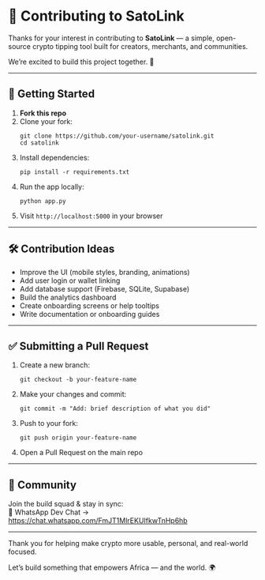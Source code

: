 # 🤝 Contributing to SatoLink

Thanks for your interest in contributing to **SatoLink** — a simple, open-source crypto tipping tool built for creators, merchants, and communities.

We’re excited to build this project together. 💚

---

## 🧰 Getting Started

1. **Fork this repo**
2. Clone your fork:
   ```
   git clone https://github.com/your-username/satolink.git
   cd satolink
   ```
3. Install dependencies:
   ```
   pip install -r requirements.txt
   ```
4. Run the app locally:
   ```
   python app.py
   ```
5. Visit `http://localhost:5000` in your browser

---

## 🛠️ Contribution Ideas

- Improve the UI (mobile styles, branding, animations)
- Add user login or wallet linking
- Add database support (Firebase, SQLite, Supabase)
- Build the analytics dashboard
- Create onboarding screens or help tooltips
- Write documentation or onboarding guides

---

## ✅ Submitting a Pull Request

1. Create a new branch:
   ```
   git checkout -b your-feature-name
   ```
2. Make your changes and commit:
   ```
   git commit -m "Add: brief description of what you did"
   ```
3. Push to your fork:
   ```
   git push origin your-feature-name
   ```
4. Open a Pull Request on the main repo

---

## 🙌 Community

Join the build squad & stay in sync:  
📲 WhatsApp Dev Chat → https://chat.whatsapp.com/FmJT1MlrEKUIfkwTnHp6hb

---

Thank you for helping make crypto more usable, personal, and real-world focused.

Let’s build something that empowers Africa — and the world. 🌍
